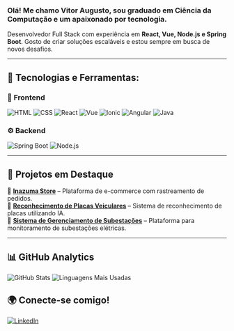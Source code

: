 ### Olá! Me chamo Vitor Augusto, sou graduado em Ciência da Computação e um apaixonado por tecnologia.

Desenvolvedor Full Stack com experiência em **React, Vue, Node.js e Spring Boot**. Gosto de criar soluções escaláveis e estou sempre em busca de novos desafios.

---

## 🚀 Tecnologias e Ferramentas:

### 🎨 **Frontend**
![HTML](https://img.shields.io/badge/HTML5-E34F26?style=for-the-badge&logo=html5&logoColor=white)
![CSS](https://img.shields.io/badge/CSS3-1572B6?style=for-the-badge&logo=css3&logoColor=white)
![React](https://img.shields.io/badge/React-61DAFB?style=for-the-badge&logo=react&logoColor=black)
![Vue](https://img.shields.io/badge/Vue.js-4FC08D?style=for-the-badge&logo=vue.js&logoColor=white)
![Ionic](https://img.shields.io/badge/Ionic-3880FF?style=for-the-badge&logo=ionic&logoColor=white)
![Angular](https://img.shields.io/badge/Angular-DD0031?style=for-the-badge&logo=angular&logoColor=white)
![Java](https://img.shields.io/badge/Java-007396?style=for-the-badge&logo=java&logoColor=white)

### ⚙️ **Backend**
![Spring Boot](https://img.shields.io/badge/Spring_Boot-6DB33F?style=for-the-badge&logo=spring-boot&logoColor=white)
![Node.js](https://img.shields.io/badge/Node.js-339933?style=for-the-badge&logo=node.js&logoColor=white)

---

## 🚀 **Projetos em Destaque**

📌 **[Inazuma Store](https://github.com/VitorAugusto966/Inazuma-Store)** – Plataforma de e-commerce com rastreamento de pedidos.  
📌 **[Reconhecimento de Placas Veiculares](https://github.com/VitorAugusto966/TCC-Vehicle-License-Plate-Recognition)** – Sistema de reconhecimento de placas utilizando IA.  
📌 **[Sistema de Gerenciamento de Subestações](https://github.com/VitorAugusto966/Sistema-de-Gerenciamento-Subestacoes)** – Plataforma para monitoramento de subestações elétricas.  

---

## 📊 GitHub Analytics
![GitHub Stats](https://github-readme-stats.vercel.app/api?username=VitorAugusto966&show_icons=true&theme=blueberry)
![Linguagens Mais Usadas](https://github-readme-stats.vercel.app/api/top-langs/?username=VitorAugusto966&layout=compact&theme=blueberry)

## 🌍 Conecte-se comigo!
[![LinkedIn](https://img.shields.io/badge/LinkedIn-0A66C2?style=for-the-badge&logo=linkedin&logoColor=white)](https://linkedin.com/in/vitor-augusto-souza)
